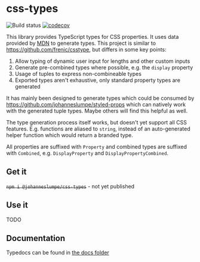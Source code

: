 # css-types

![Build status](https://travis-ci.org/johanneslumpe/css-types.svg?branch=master)
[![codecov](https://codecov.io/gh/johanneslumpe/css-types/branch/master/graph/badge.svg)](https://codecov.io/gh/johanneslumpe/css-types)

This library provides TypeScript types for CSS properties. It uses data provided by [MDN](https://github.com/mdn/data/) to generate types. This project is similar to https://github.com/frenic/csstype, but differs in some key points:

1) Allow typing of dynamic user input for lengths and other custom inputs
2) Generate pre-combined types where possible, e.g. the `display` property
3) Usage of tuples to express non-combineable types
4) Exported types aren't exhaustive, only standard property types are generated

It has mainly been designed to generate types which could be consumed by https://github.com/johanneslumpe/styled-props which can natively work with the generated tuple types. Maybe others will find this helpful as well.

The type generation process itself works, but doesn't yet support all CSS features. E.g. functions are aliased to `string`, instead of an auto-generated helper function which would return a branded type.

All properties are suffixed with `Property` and combined types are suffixed with `Combined`, e.g. `DisplayProperty` and `DisplayPropertyCombined`.

## Get it

~~`npm i @johanneslumpe/css-types`~~ - not yet published

## Use it

TODO

## Documentation

Typedocs can be found in [the docs folder](docs/README.md)